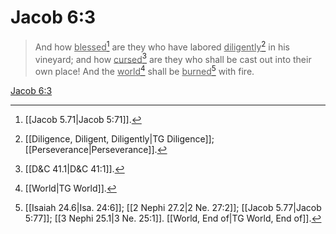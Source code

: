 # Jacob 6:3

> And how <u>blessed</u>[^a] are they who have labored <u>diligently</u>[^b] in his vineyard; and how <u>cursed</u>[^c] are they who shall be cast out into their own place! And the <u>world</u>[^d] shall be <u>burned</u>[^e] with fire.

[Jacob 6:3](https://www.churchofjesuschrist.org/study/scriptures/bofm/jacob/6?lang=eng&id=p3#p3)


[^a]: [[Jacob 5.71|Jacob 5:71]].  
[^b]: [[Diligence, Diligent, Diligently|TG Diligence]]; [[Perseverance|Perseverance]].  
[^c]: [[D&C 41.1|D&C 41:1]].  
[^d]: [[World|TG World]].  
[^e]: [[Isaiah 24.6|Isa. 24:6]]; [[2 Nephi 27.2|2 Ne. 27:2]]; [[Jacob 5.77|Jacob 5:77]]; [[3 Nephi 25.1|3 Ne. 25:1]]. [[World, End of|TG World, End of]].  
